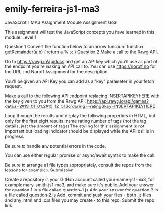 # emily-ferreira-js1-ma3
 JavaScript 1 MA3 Assignment
Module Assignment
Goal

This assignment will test the JavaScript concepts you have learned in this module.
Level 1

Question 1
Convert the function below to an arrow function:
function getRemainder(a,b) {
return a % b;
}
Question 2
Make a call to the Rawg API.

Go to https://rawg.io/apidocs and get an API key which you’ll use as part of the endpoint you’re making an API call to. You can use https://noroff.no for the URL and Noroff Assignment for the description.

You'll be given an API Key you can add as a "key" parameter in your fetch request.

Make a call to the following API endpoint replacing INSERTAPIKEYHERE with the key given to you from the Rawg API.
https://api.rawg.io/api/games?dates=2019-01-01,2019-12-31&ordering=-rating&key=INSERTAPIKEYHERE

Loop through the results and display the following properties in HTML, but only for the first eight results:
name
rating
number of tags (not the tag details, just the amount of tags)
The styling for this assignment is not important but loading indicator should be displayed while the API call is in progress.

Be sure to handle any potential errors in the code.

You can use either regular promise or async/await syntax to make the call.

Be sure to arrange all file types appropriately, consult the repos from the lessons for examples.
Submission

Create a repository in your GitHub account called your-name-js1-ma3, for example mary-smith-js1-ma3, and make sure it's public.
Add your answer for question 1 in a file called question-1.js
Add your answer for question 2 in a file called question-2.js
Add, commit and push your files - both .js files and any .html and .css files you may create - to this repo.
Submit the repo link.
